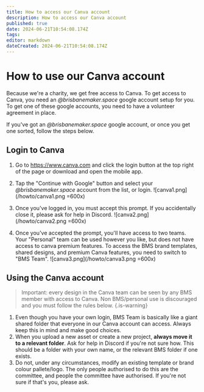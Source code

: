 ```yaml
---
title: How to access our Canva account
description: How to access our Canva account
published: true
date: 2024-06-21T10:54:08.174Z
tags: 
editor: markdown
dateCreated: 2024-06-21T10:54:08.174Z
---
```


# How to use our Canva account
Because we're a charity, we get free access to Canva. To get access to Canva, you need an *@brisbanemaker.space* google account setup for you. To get one of these google accounts, you need to have a volunteer agreement in place.

If you've got an *@brisbanemaker.space* google account, or once you get one sorted, follow the steps below.

## Login to Canva
1. Go to https://www.canva.com and click the login button at the top right of the page or download and open the mobile app.
2. Tap the "Continue with Google" button and select your *@brisbanemaker.space* account from the list, or login.
![canva1.png](/howto/canva1.png =600x)

3. Once you've logged in, you must accept this prompt. If you accidentally close it, please ask for help in Discord.
![canva2.png](/howto/canva2.png =600x)

4. Once you've accepted the prompt, you'll have access to two teams. Your "Personal" team can be used however you like, but does not have access to canva premium features. To access the BMS brand templates, shared designs, and premium Canva features, you need to switch to "BMS Team".
![canva3.png](/howto/canva3.png =600x)

## Using the Canva account
> Important: every design in the Canva team can be seen by any BMS member with access to Canva. Non BMS/personal use is discouraged and you must follow the rules below.
{.is-warning}

1. Even though you have your own login, BMS Team is basically like a giant shared folder that everyone in our Canva account can access. Always keep this in mind and make good choices.
2. When you upload a new asset or create a new project, **always move it to a relevant folder**. Ask for help in Discord if you're not sure how. This should be a folder with your own name, or the relevant BMS folder if one exists.
3. Do not, under any circumstances, modify an existing template or brand colour pallete/logo. The only people authorised to do this are the committee, and people the committee have authorised. If you're not sure if that's you, please ask.